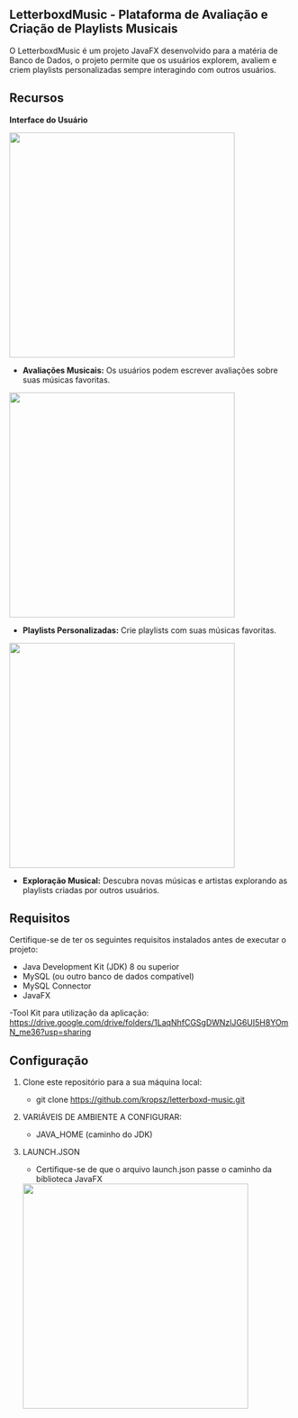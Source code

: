 ## LetterboxdMusic - Plataforma de Avaliação e Criação de Playlists Musicais

O LetterboxdMusic é um projeto JavaFX desenvolvido para a matéria de Banco de Dados, o projeto permite que os usuários explorem, avaliem e criem playlists personalizadas sempre interagindo com outros usuários.

## Recursos

**Interface do Usuário**
<div>
<img src="https://github.com/kropsz/letterboxd-music/assets/114687669/265b9b03-e75e-41b8-b660-c29b55d029f9" width="400px" />
</div>

- **Avaliações Musicais:** Os usuários podem escrever avaliações sobre suas músicas favoritas.
<div>
<img src="https://github.com/kropsz/letterboxd-music/assets/114687669/3a32b2d4-6884-4c71-b3ed-7850ade47d7f" width="400px" />
</div>

- **Playlists Personalizadas:** Crie playlists com suas músicas favoritas.
<div>
<img src="https://github.com/kropsz/letterboxd-music/assets/114687669/02ff6d6b-8e1a-454d-ab13-5ab5e67f8556" width="400px" />
</div>

- **Exploração Musical:** Descubra novas músicas e artistas explorando as playlists criadas por outros usuários.

## Requisitos

Certifique-se de ter os seguintes requisitos instalados antes de executar o projeto:

- Java Development Kit (JDK) 8 ou superior
- MySQL (ou outro banco de dados compatível)
- MySQL Connector
- JavaFX 

-Tool Kit para utilização da aplicação:
https://drive.google.com/drive/folders/1LaqNhfCGSgDWNzlJG6UI5H8YOmN_me36?usp=sharing

## Configuração

1. Clone este repositório para a sua máquina local:

   - git clone https://github.com/kropsz/letterboxd-music.git

2. VARIÁVEIS DE AMBIENTE A CONFIGURAR:
   
   - JAVA_HOME (caminho do JDK)
     
3. LAUNCH.JSON
   
   - Certifique-se de que o arquivo launch.json passe o caminho da biblioteca JavaFX
   <div>
   <img src="https://github-production-user-asset-6210df.s3.amazonaws.com/114687669/260499853-ba6b3264-2e9c-4d8a-b175-21c53fb72299.png"                   width="400px" />
   </div>
   
